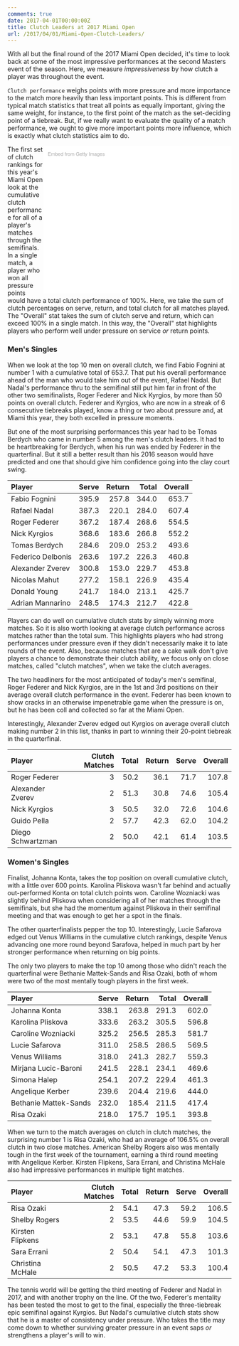 ```yaml
---
comments: true
date: 2017-04-01T00:00:00Z
title: Clutch Leaders at 2017 Miami Open
url: /2017/04/01/Miami-Open-Clutch-Leaders/
---
```


With all but the final round of the 2017 Miami Open decided, it's time to look back at some of the most impressive performances at the second Masters event of the season. Here, we measure _impressiveness_ by how clutch a player was throughout the event. 

<!--more-->

`Clutch performance` weighs points with more pressure and more importance to the match more heavily than less important points. This is different from typical match statistics that treat all points as equally important, giving the same weight, for instance, to the first point of the match as the set-deciding point of a tiebreak. But, if we really want to evaluate the quality of a match performance, we ought to give more important points more influence, which is exactly what clutch statistics aim to do. 

<div class="getty embed image" style="background-color:#fff;display:inline-block;font-family:'Helvetica Neue',Helvetica,Arial,sans-serif;color:#a7a7a7;font-size:11px;width:80%;max-width:594px;float:right;padding:2%;"><div style="padding:0;margin:0;text-align:left;"><a href="http://www.gettyimages.com.au/detail/662213716" target="_blank" style="color:#a7a7a7;text-decoration:none;font-weight:normal !important;border:none;display:inline-block;">Embed from Getty Images</a></div><div style="overflow:hidden;position:relative;height:0;padding:73.569024% 0 0 0;width:100%;"><iframe src="//embed.gettyimages.com/embed/662213716?et=KqYJQ-ZMRYBM-L5E9PA39Q&tld=com.au&viewMoreLink=off&sig=9i0LwqjZto5g-_rVmI12epRabLVkE2zdfPwffPLjjY4=&caption=true" width="594" height="437" scrolling="no" frameborder="0" style="display:inline-block;position:absolute;top:0;left:0;width:100%;height:100%;margin:0;"></iframe></div><p style="margin:0;"></p></div>

The first set of clutch rankings for this year's Miami Open look at the cumulative clutch performance for all of a player's matches through the semifinals. In a single match, a player who won all pressure points would have a total clutch performance of 100%. Here, we take the sum of clutch percentages on serve, return, and total clutch for all matches played. The "Overall" stat takes the sum of clutch serve and return, which can exceed 100% in a single match. In this way, the "Overall" stat highlights players who perform well under pressure on service _or_ return points. 

### Men's Singles

When we look at the top 10 men on overall clutch, we find Fabio Fognini at number 1 with a cumulative total of 653.7. That put his overall performance ahead of the man who would take him out of the event, Rafael Nadal. But Nadal's performance thru to the semifinal still put him far in front of the other two semifinalists, Roger Federer and Nick Kyrgios, by more than 50 points on overall clutch. Federer and Kyrgios, who are now in a streak of 6 consecutive tiebreaks played, know a thing or two about pressure and, at Miami this year, they both excelled in pressure moments. 

But one of the most surprising performances this year had to be Tomas Berdych who came in number 5 among the men's clutch leaders. It had to be heartbreaking for Berdych, when his run was ended by Federer in the quarterfinal. But it still a better result than his 2016 season would have predicted and one that should give him confidence going into the clay court swing. 


<table width = "100%">
<thead>
<tr class="header">
<th align="left">Player</th>
<th align="right">Serve</th>
<th align="right">Return</th>
<th align="right">Total</th>
<th align="right">Overall</th>
</tr>
</thead>
<tbody>
<tr class="odd">
<td align="left">Fabio Fognini</td>
<td align="right">395.9</td>
<td align="right">257.8</td>
<td align="right">344.0</td>
<td align="right">653.7</td>
</tr>
<tr class="even">
<td align="left">Rafael Nadal</td>
<td align="right">387.3</td>
<td align="right">220.1</td>
<td align="right">284.0</td>
<td align="right">607.4</td>
</tr>
<tr class="odd">
<td align="left">Roger Federer</td>
<td align="right">367.2</td>
<td align="right">187.4</td>
<td align="right">268.6</td>
<td align="right">554.5</td>
</tr>
<tr class="even">
<td align="left">Nick Kyrgios</td>
<td align="right">368.6</td>
<td align="right">183.6</td>
<td align="right">266.8</td>
<td align="right">552.2</td>
</tr>
<tr class="odd">
<td align="left">Tomas Berdych</td>
<td align="right">284.6</td>
<td align="right">209.0</td>
<td align="right">253.2</td>
<td align="right">493.6</td>
</tr>
<tr class="even">
<td align="left">Federico Delbonis</td>
<td align="right">263.6</td>
<td align="right">197.2</td>
<td align="right">226.3</td>
<td align="right">460.8</td>
</tr>
<tr class="odd">
<td align="left">Alexander Zverev</td>
<td align="right">300.8</td>
<td align="right">153.0</td>
<td align="right">229.7</td>
<td align="right">453.8</td>
</tr>
<tr class="even">
<td align="left">Nicolas Mahut</td>
<td align="right">277.2</td>
<td align="right">158.1</td>
<td align="right">226.9</td>
<td align="right">435.4</td>
</tr>
<tr class="odd">
<td align="left">Donald Young</td>
<td align="right">241.7</td>
<td align="right">184.0</td>
<td align="right">213.1</td>
<td align="right">425.7</td>
</tr>
<tr class="even">
<td align="left">Adrian Mannarino</td>
<td align="right">248.5</td>
<td align="right">174.3</td>
<td align="right">212.7</td>
<td align="right">422.8</td>
</tr>
</tbody>
</table>


Players can do well on cumulative clutch stats by simply winning more matches. So it is also worth looking at average clutch performance across matches rather than the total sum. This highlights players who had strong performances under pressure even if they didn't necessarily make it to late rounds of the event. Also, because matches that are a cake walk don't give players a chance to demonstrate their clutch ability, we focus only on close matches, called "clutch matches", when we take the clutch averages.  

The two headliners for the most anticipated of today's men's semifinal, Roger Federer and Nick Kyrgios, are in the 1st and 3rd positions on their average overall clutch performance in the event. Federer has been known to show cracks in an otherwise impenetrable game when the pressure is on, but he has been coll and collected so far at the Miami Open. 

Interestingly, Alexander Zverev edged out Kyrgios on average overall clutch making number 2 in this list, thanks in part to winning their 20-point tiebreak in the quarterfinal. 

<table width = "100%">
<thead>
<tr class="header">
<th align="left">Player</th>
<th align="right">Clutch Matches</th>
<th align="right">Total</th>
<th align="right">Return</th>
<th align="right">Serve</th>
<th align="right">Overall</th>
</tr>
</thead>
<tbody>
<tr class="odd">
<td align="left">Roger Federer</td>
<td align="right">3</td>
<td align="right">50.2</td>
<td align="right">36.1</td>
<td align="right">71.7</td>
<td align="right">107.8</td>
</tr>
<tr class="even">
<td align="left">Alexander Zverev</td>
<td align="right">2</td>
<td align="right">51.3</td>
<td align="right">30.8</td>
<td align="right">74.6</td>
<td align="right">105.4</td>
</tr>
<tr class="odd">
<td align="left">Nick Kyrgios</td>
<td align="right">3</td>
<td align="right">50.5</td>
<td align="right">32.0</td>
<td align="right">72.6</td>
<td align="right">104.6</td>
</tr>
<tr class="even">
<td align="left">Guido Pella</td>
<td align="right">2</td>
<td align="right">57.7</td>
<td align="right">42.3</td>
<td align="right">62.0</td>
<td align="right">104.2</td>
</tr>
<tr class="odd">
<td align="left">Diego Schwartzman</td>
<td align="right">2</td>
<td align="right">50.0</td>
<td align="right">42.1</td>
<td align="right">61.4</td>
<td align="right">103.5</td>
</tr>
</tbody>
</table>

### Women's Singles

Finalist, Johanna Konta, takes the top position on overall cumulative clutch, with a little over 600 points. Karolina Pliskova wasn't far behind and actually out-performed Konta on total clutch points won. Caroline Wozniacki was slightly behind Pliskova when considering all of her matches through the semifinals, but she had the momentum against Pliskova in their semifinal meeting and that was enough to get her a spot in the finals. 


The other quarterfinalists pepper the top 10. Interestingly, Lucie Safarova edged out Venus Williams in the cumulative clutch rankings, despite Venus advancing one more round beyond Sarafova, helped in much part by her stronger performance when returning on big points.

The only two players to make the top 10 among those who didn't reach the quarterfinal were Bethanie Mattek-Sands and Risa Ozaki, both of whom were two of the most mentally tough players in the first week. 

<table width = "100%">
<thead>
<tr class="header">
<th align="left">Player</th>
<th align="right">Serve</th>
<th align="right">Return</th>
<th align="right">Total</th>
<th align="right">Overall</th>
</tr>
</thead>
<tbody>
<tr class="odd">
<td align="left">Johanna Konta</td>
<td align="right">338.1</td>
<td align="right">263.8</td>
<td align="right">291.3</td>
<td align="right">602.0</td>
</tr>
<tr class="even">
<td align="left">Karolina Pliskova</td>
<td align="right">333.6</td>
<td align="right">263.2</td>
<td align="right">305.5</td>
<td align="right">596.8</td>
</tr>
<tr class="odd">
<td align="left">Caroline Wozniacki</td>
<td align="right">325.2</td>
<td align="right">256.5</td>
<td align="right">285.3</td>
<td align="right">581.7</td>
</tr>
<tr class="even">
<td align="left">Lucie Safarova</td>
<td align="right">311.0</td>
<td align="right">258.5</td>
<td align="right">286.5</td>
<td align="right">569.5</td>
</tr>
<tr class="odd">
<td align="left">Venus Williams</td>
<td align="right">318.0</td>
<td align="right">241.3</td>
<td align="right">282.7</td>
<td align="right">559.3</td>
</tr>
<tr class="even">
<td align="left">Mirjana Lucic-Baroni</td>
<td align="right">241.5</td>
<td align="right">228.1</td>
<td align="right">234.1</td>
<td align="right">469.6</td>
</tr>
<tr class="odd">
<td align="left">Simona Halep</td>
<td align="right">254.1</td>
<td align="right">207.2</td>
<td align="right">229.4</td>
<td align="right">461.3</td>
</tr>
<tr class="even">
<td align="left">Angelique Kerber</td>
<td align="right">239.6</td>
<td align="right">204.4</td>
<td align="right">219.6</td>
<td align="right">444.0</td>
</tr>
<tr class="odd">
<td align="left">Bethanie Mattek-Sands</td>
<td align="right">232.0</td>
<td align="right">185.4</td>
<td align="right">211.5</td>
<td align="right">417.4</td>
</tr>
<tr class="even">
<td align="left">Risa Ozaki</td>
<td align="right">218.0</td>
<td align="right">175.7</td>
<td align="right">195.1</td>
<td align="right">393.8</td>
</tr>
</tbody>
</table>


When we turn to the match averages on clutch in clutch matches, the surprising number 1 is Risa Ozaki, who had an average of 106.5% on overall clutch in two close matches. American Shelby Rogers also was mentally tough in the first week of the tournament, earning a third round meeting with Angelique Kerber. Kirsten Flipkens, Sara Errani, and Christina McHale also had impressive performances in multiple tight matches.

<table width = "100%">
<thead>
<tr class="header">
<th align="left">Player</th>
<th align="right">Clutch Matches</th>
<th align="right">Total</th>
<th align="right">Return</th>
<th align="right">Serve</th>
<th align="right">Overall</th>
</tr>
</thead>
<tr class="odd">
<td align="left">Risa Ozaki</td>
<td align="right">2</td>
<td align="right">54.1</td>
<td align="right">47.3</td>
<td align="right">59.2</td>
<td align="right">106.5</td>
</tr>
<tr class="even">
<td align="left">Shelby Rogers</td>
<td align="right">2</td>
<td align="right">53.5</td>
<td align="right">44.6</td>
<td align="right">59.9</td>
<td align="right">104.5</td>
</tr>
<tr class="odd">
<td align="left">Kirsten Flipkens</td>
<td align="right">2</td>
<td align="right">53.1</td>
<td align="right">47.8</td>
<td align="right">55.8</td>
<td align="right">103.6</td>
</tr>
<tr class="even">
<td align="left">Sara Errani</td>
<td align="right">2</td>
<td align="right">50.4</td>
<td align="right">54.1</td>
<td align="right">47.3</td>
<td align="right">101.3</td>
</tr>
<tr class="odd">
<td align="left">Christina McHale</td>
<td align="right">2</td>
<td align="right">50.5</td>
<td align="right">47.2</td>
<td align="right">53.3</td>
<td align="right">100.4</td>
</tr>
</tbody>
</table>

The tennis world will be getting the third meeting of Federer and Nadal in 2017, and with another trophy on the line. Of the two, Federer's mentality has been tested the most to get to the final, especially the three-tiebreak epic semifinal against Kyrgios. But Nadal's cumulative clutch stats show that he is a master of consistency under pressure. Who takes the title may come down to whether surviving greater pressure in an event saps _or_ strengthens a player's will to win. 


